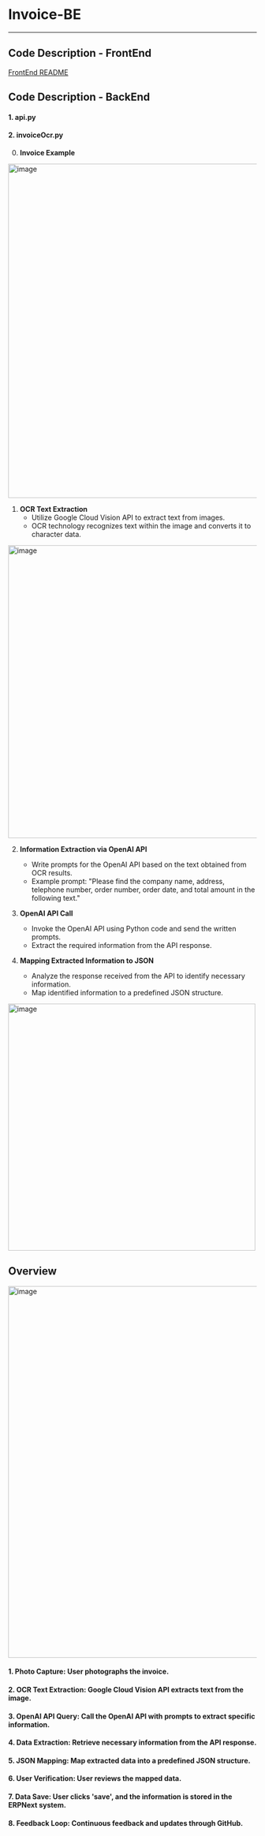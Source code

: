 # Invoice-BE
---
## Code Description - FrontEnd
[FrontEnd README](https://github.com/PeopleSpace-Invoice-OCR/Invoice-FE/blob/main/README.md)

## Code Description - BackEnd
#### 1. api.py

#### 2. invoiceOcr.py
0. **Invoice Example**
<img width="678" alt="image" src="https://github.com/PeopleSpace-Invoice-OCR/Invoice-BE/assets/85086390/0c736f3b-081a-4097-8151-2421ee8dc910">

1. **OCR Text Extraction**
   - Utilize Google Cloud Vision API to extract text from images.
   - OCR technology recognizes text within the image and converts it to character data.
<img width="594" alt="image" src="https://github.com/PeopleSpace-Invoice-OCR/Invoice-BE/assets/85086390/04ab8b37-c047-4f05-97b5-fb9ff6268f43">


2. **Information Extraction via OpenAI API**
   - Write prompts for the OpenAI API based on the text obtained from OCR results.
   - Example prompt: "Please find the company name, address, telephone number, order number, order date, and total amount in the following text."

3. **OpenAI API Call**
   - Invoke the OpenAI API using Python code and send the written prompts.
   - Extract the required information from the API response.

4. **Mapping Extracted Information to JSON**
   - Analyze the response received from the API to identify necessary information.
   - Map identified information to a predefined JSON structure.
<img width="501" alt="image" src="https://github.com/PeopleSpace-Invoice-OCR/Invoice-BE/assets/85086390/a26bf640-34a3-4d3e-b71a-0b27c935c02c">


## Overview
<img width="754" alt="image" src="https://github.com/PeopleSpace-Invoice-OCR/Invoice-BE/assets/85086390/3c1f7428-d491-4f1a-894f-4050373ad01b">

#### 1. Photo Capture: User photographs the invoice.
#### 2. OCR Text Extraction: Google Cloud Vision API extracts text from the image.
#### 3. OpenAI API Query: Call the OpenAI API with prompts to extract specific information.
#### 4. Data Extraction: Retrieve necessary information from the API response.
#### 5. JSON Mapping: Map extracted data into a predefined JSON structure.
#### 6. User Verification: User reviews the mapped data.
#### 7. Data Save: User clicks 'save', and the information is stored in the ERPNext system.
#### 8. Feedback Loop: Continuous feedback and updates through GitHub.
